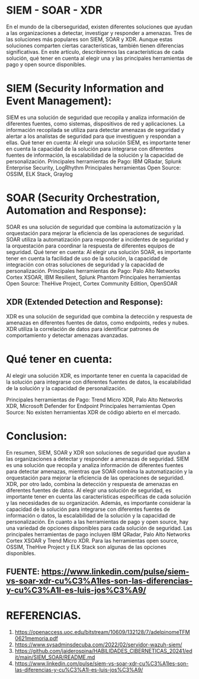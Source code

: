 # SIEM - SOAR - XDR 

En el mundo de la ciberseguridad, existen diferentes soluciones que ayudan a las organizaciones a detectar, investigar y responder a amenazas. Tres de las soluciones más populares son SIEM, SOAR y XDR. Aunque estas soluciones comparten ciertas características, también tienen diferencias significativas. En este artículo, describiremos las características de cada solución, qué tener en cuenta al elegir una y las principales herramientas de pago y open source disponibles.

# SIEM (Security Information and Event Management):

SIEM es una solución de seguridad que recopila y analiza información de diferentes fuentes, como sistemas, dispositivos de red y aplicaciones. La información recopilada se utiliza para detectar amenazas de seguridad y alertar a los analistas de seguridad para que investiguen y respondan a ellas.
Qué tener en cuenta: Al elegir una solución SIEM, es importante tener en cuenta la capacidad de la solución para integrarse con diferentes fuentes de información, la escalabilidad de la solución y la capacidad de personalización.
Principales herramientas de Pago: IBM QRadar, Splunk Enterprise Security, LogRhythm
Principales herramientas Open Source: OSSIM, ELK Stack, Graylog

# SOAR (Security Orchestration, Automation and Response):

SOAR es una solución de seguridad que combina la automatización y la orquestación para mejorar la eficiencia de las operaciones de seguridad. SOAR utiliza la automatización para responder a incidentes de seguridad y la orquestación para coordinar la respuesta de diferentes equipos de seguridad.
Qué tener en cuenta: Al elegir una solución SOAR, es importante tener en cuenta la facilidad de uso de la solución, la capacidad de integración con otras soluciones de seguridad y la capacidad de personalización.
Principales herramientas de Pago: Palo Alto Networks Cortex XSOAR, IBM Resilient, Splunk Phantom
Principales herramientas Open Source: TheHive Project, Cortex Community Edition, OpenSOAR

## XDR (Extended Detection and Response):

XDR es una solución de seguridad que combina la detección y respuesta de amenazas en diferentes fuentes de datos, como endpoints, redes y nubes. XDR utiliza la correlación de datos para identificar patrones de comportamiento y detectar amenazas avanzadas.

# Qué tener en cuenta: 

Al elegir una solución XDR, es importante tener en cuenta la capacidad de la solución para integrarse con diferentes fuentes de datos, la escalabilidad de la solución y la capacidad de personalización.

Principales herramientas de Pago: Trend Micro XDR, Palo Alto Networks XDR, Microsoft Defender for Endpoint
Principales herramientas Open Source: No existen herramientas XDR de código abierto en el mercado.

# Conclusion:

En resumen, SIEM, SOAR y XDR son soluciones de seguridad que ayudan a las organizaciones a detectar y responder a amenazas de seguridad. SIEM es una solución que recopila y analiza información de diferentes fuentes para detectar amenazas, mientras que SOAR combina la automatización y la orquestación para mejorar la eficiencia de las operaciones de seguridad. XDR, por otro lado, combina la detección y respuesta de amenazas en diferentes fuentes de datos.
Al elegir una solución de seguridad, es importante tener en cuenta las características específicas de cada solución y las necesidades de su organización. Además, es importante considerar la capacidad de la solución para integrarse con diferentes fuentes de información o datos, la escalabilidad de la solución y la capacidad de personalización.
En cuanto a las herramientas de pago y open source, hay una variedad de opciones disponibles para cada solución de seguridad. Las principales herramientas de pago incluyen IBM QRadar, Palo Alto Networks Cortex XSOAR y Trend Micro XDR. Para las herramientas open source, OSSIM, TheHive Project y ELK Stack son algunas de las opciones disponibles.

## FUENTE: https://www.linkedin.com/pulse/siem-vs-soar-xdr-cu%C3%A1les-son-las-diferencias-y-cu%C3%A1l-es-luis-jos%C3%A9/

# REFERENCIAS.

1.  https://openaccess.uoc.edu/bitstream/10609/132128/7/adelpinomeTFM0621memoria.pdf
2.  https://www.sysadminsdecuba.com/2022/02/servidor-wazuh-siem/
3.  https://github.com/jaiderospina/HABILIDADES_CIBERNETICAS_20241/edit/main/SIEM_SOAR/README.md
4.  https://www.linkedin.com/pulse/siem-vs-soar-xdr-cu%C3%A1les-son-las-diferencias-y-cu%C3%A1l-es-luis-jos%C3%A9/

